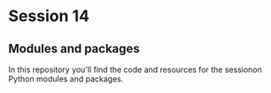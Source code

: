 # Session 14

## Modules and packages

In this repository you'll find the code and resources for the
sessionon Python modules and packages.
